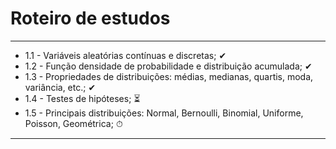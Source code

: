 # Roteiro de estudos
---
* 1.1 - Variáveis aleatórias contínuas e discretas; ✔
* 1.2 - Função densidade de probabilidade e distribuição acumulada; ✔
* 1.3 - Propriedades de distribuições: médias, medianas, quartis, moda, variância, etc.; ✔
* 1.4 - Testes de hipóteses; ⏳
* 1.5 - Principais distribuições: Normal, Bernoulli, Binomial, Uniforme, Poisson, Geométrica; ⏱
---
